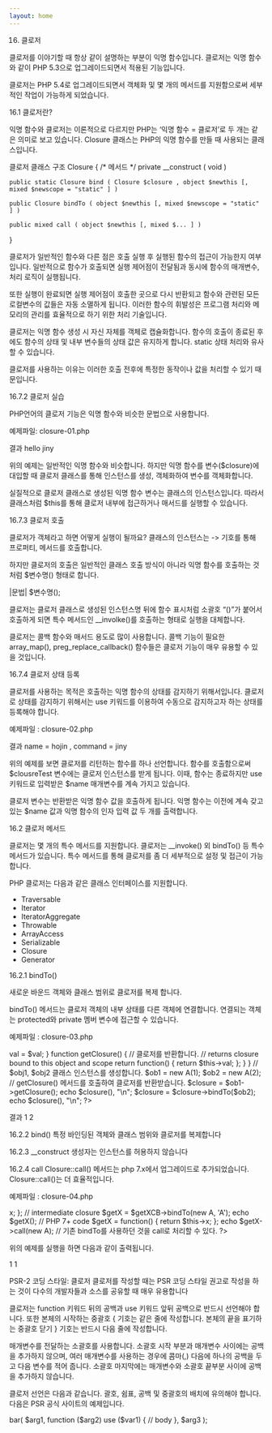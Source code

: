 ```yaml
---
layout: home
---
```


16. 클로저

클로저를 이야기할 때 항상 같이 설명하는 부분이 익명 함수입니다. 클로저는 익명 함수와 같이 PHP 5.3으로 업그레이드되면서 적용된 기능입니다. 

클로저는 PHP 5.4로 업그레이드되면서 객체화 및 몇 개의 메서드를 지원함으로써 세부적인 작업이 가능하게 되었습니다. 

16.1 클로저란?

익명 함수와 클로저는 이론적으로 다르지만 PHP는 ‘익명 함수 = 클로저’로 두 개는 같은 의미로 보고 있습니다. Closure 클래스는 PHP의 익명 함수를 만들 때 사용되는 클래스입니다.

클로저 클래스 구조
Closure {
	/* 메서드 */
	private __construct ( void )
	
	public static Closure bind ( Closure $closure , object $newthis [, mixed $newscope = "static" ] )

	public Closure bindTo ( object $newthis [, mixed $newscope = "static" ] )
	
	public mixed call ( object $newthis [, mixed $... ] )
}

클로저가 일반적인 함수와 다른 점은 호출 실행 후 실행된 함수의 접근이 가능한지 여부입니다. 일반적으로 함수가 호출되면 실행 제어점이 전달됨과 동시에 함수의 매개변수, 처리 로직이 실행됩니다. 

또한 실행이 완료되면 실행 제어점이 호출한 곳으로 다시 반환되고 함수와 관련된 모든 로컬변수의 값들은 자동 소멸하게 됩니다. 이러한 함수의 휘발성은 프로그램 처리와 메모리의 관리를 효율적으로 하기 위한 처리 기술입니다.

클로저는 익명 함수 생성 시 자신 자체를 객체로 캡슐화합니다. 함수의 호출이 종료된 후에도 함수의 상태 및 내부 변수들의 상태 값은 유지하게 합니다. static 상태 처리와 유사할 수 있습니다.

클로저를 사용하는 이유는 이러한 호출 전후에 특정한 동작이나 값을 처리할 수 있기 때문입니다.


16.7.2 클로저 실습

PHP언어의 클로저 기능은 익명 함수와 비슷한 문법으로 사용합니다.

예제파일: closure-01.php
<?php
// 익명 함수를 통해 변수에 대입합니다. 
$closure = function ($name) {
  echo “hello ” . $name;
};

// 변수명을 함수처럼 사용할 수 있습니다.
echo $closure(“jiny”);
?>

결과
hello jiny

위의 예제는 일반적인 익명 함수와 비슷합니다. 하지만 익명 함수를 변수($closure)에 대입할 때 클로저 클래스를 통해 인스턴스를 생성, 객체화하여 변수를 객체화합니다.

실질적으로 클로저 클래스로 생성된 익명 함수 변수는 클래스의 인스턴스입니다. 따라서 클래스처럼 $this를 통해 클로저 내부에 접근하거나 매서드를 실행할 수 있습니다.


16.7.3 클로저 호출

클로저가 객체라고 하면 어떻게 실행이 될까요? 클래스의 인스턴스는 -> 기호를 통해 프로퍼티, 메서드를 호출합니다.

하지만 클로저의 호출은 일반적인 클래스 호출 방식이 아니라 익명 함수를 호출하는 것처럼 $변수명() 형태로 합니다.

|문법|
$변수명();

클로저는 클로저 클래스로 생성된 인스턴스명 뒤에 함수 표시처럼 소괄호 “()”가 붙어서 호출하게 되면 특수 메서드인 __involke()를 호출하는 형태로 실행을 대체합니다.

클로저는 콜백 함수와 매서드 용도로 많이 사용합니다. 콜백 기능이 필요한 array_map(), preg_replace_callback() 함수들은 클로저 기능이 매우 유용할 수 있을 것입니다.


16.7.4 클로저 상태 등록

클로저를 사용하는 목적은 호출하는 익명 함수의 상태를 감지하기 위해서입니다. 
클로저로 상태를 감지하기 위해서는 use 키워드를 이용하여 수동으로 감지하고자 하는 상태를 등록해야 합니다.

예제파일 : closure-02.php
<?php
// 함수를 선언합니다.
// memCustomer() 함수는 클로저(익명 함수)를 반환합니다. 
function memCustomer($name){

	// $name 변수를 둘러싼 클로저를 반환합니다.
	return function ($doCommand) use ($name){
	return echo “name=” . $name . “, Command=” . $doCommand;
}

}

// 함수의 인자 값으로 “hojin”을 전달합니다.
// 리턴으로 클로저 인스턴스를 반환받습니다.
$clousreTest = memCustomer(“hojin”);

// 클로저 익명 함수를 호출합니다.
echo $clousreTest(“jiny”); 
?>

결과
name = hojin , command = jiny

위의 예제를 보면 클로저를 리턴하는 함수를 하나 선언합니다. 함수를 호출함으로써 $clousreTest 변수에는 클로저 인스턴스를 받게 됩니다. 이때, 함수는 종료하지만 use 키워드로 입력받은 $name 매개변수를 계속 가지고 있습니다.

클로저 변수는 반환받은 익명 함수 값을 호출하게 됩니다. 익명 함수는 이전에 계속 갖고 있는 $name 값과 익명 함수의 인자 입력 값 두 개를 출력합니다.

16.2 클로저 메서드

클로저는 몇 개의 특수 메서드를 지원합니다. 클로저는  __invoke() 외 bindTo() 등 특수 메서드가 있습니다. 특수 메서드를 통해 클로저를 좀 더 세부적으로 설정 및 접근이 가능합니다.

PHP 클로저는 다음과 같은 클래스 인터페이스를 지원합니다.

* Traversable
* Iterator
* IteratorAggregate
* Throwable
* ArrayAccess
* Serializable
* Closure
* Generator

16.2.1 bindTo()

새로운 바운드 객체와 클래스 범위로 클로저를 복제  합니다.

bindTo() 메서드는 클로저 객체의 내부 상태를 다른 객체에 연결합니다. 연결되는 객체는 protected와 private 멤버 변수에 접근할 수 있습니다.

예제파일 : closure-03.php
<?php

class A {

    function __construct($val) {
        $this->val = $val;
    }

    function getClosure() {
        // 클로저를 반환합니다. 
// returns closure bound to this object and scope
        return function() { return $this->val; };
    }
}

// $obj1, $obj2 클래스 인스턴스를 생성합니다.
$ob1 = new A(1);
$ob2 = new A(2);

// getClosure() 메서드를 호출하여 클로저를 반환받습니다.
$closure = $ob1->getClosure();
echo $closure(), "\n";

$closure = $closure->bindTo($ob2);
echo $closure(), "\n";

?>

결과
1
2


16.2.2 bind()
특정 바인딩된 객체와 클래스 범위와 클로저를 복제합니다


16.2.3 __construct
생성자는 인스턴스를 허용하지 않습니다


16.2.4 call
Closure::call() 메서드는 php 7.x에서 업그레이드로 추가되었습니다. Closure::call()는 더 효율적입니다.

예제파일 : closure-04.php
<?php
class A {
	private $x = 1;
}

// Pre PHP 7 code
$getXCB = function() {
	return $this->x;
};

// intermediate closure
$getX = $getXCB->bindTo(new A, 'A'); 
echo $getX();


// PHP 7+ code
$getX = function() {
	return $this->x;
};
echo $getX->call(new A);
// 기존 bindTo를 사용하던 것을 call로 처리할 수 있다.

?>

위의 예제를 실행을 하면 다음과 같이 출력됩니다.

1
1


PSR-2 코딩 스타일: 클로저 
클로저를 작성할 때는 PSR 코딩 스타일 권고로 작성을 하는 것이 다수의 개발자들과 소스를 공유할 때 매우 유용합니다

클로저는 function 키워드 뒤의 공백과 use 키워드 앞뒤 공백으로 반드시 선언해야 합니다. 또한 본체의 시작하는 중괄호 { 기호는 같은 줄에 작성합니다. 본체의 끝을 표기하는 중괄호 닫기 } 기호는 반드시 다음 줄에 작성합니다.

매개변수를 전달하는 소괄호를 사용합니다. 소괄호 시작 부분과 매개변수 사이에는 공백을 추가하지 않으며, 여러 매개변수를 사용하는 경우에 콤마(,) 다음에 하나의 공백을 두고 다음 변수를 적어 줍니다. 소괄호 마지막에는 매개변수와 소괄호 끝부분 사이에 공백을 추가하지 않습니다.

클로저 선언은 다음과 같습니다. 괄호, 쉼표, 공백 및 중괄호의 배치에 유의해야 합니다. 다음은 PSR 공식 사이트의 예제입니다.

<?php
$closureWithArgs = function ($arg1, $arg2) {
    // body
};

$closureWithArgsAndVars = function ($arg1, $arg2) use ($var1, $var2) {
    // body
};


매개변수는 여러 줄로 나눠서 작성할 수 있습니다. 하지만 각각 한 줄에 한 개로 작성을 하며 들여쓰기를 합니다. 여러 줄로 매개변수를 나열할 때는 소괄호 시작 기호 ‘(’ 다음 줄에서 시작하며 끝낼 때의 종료 기호 ‘)’도 다음 줄에 작성합니다.

다음 예제 표현은 다수의 줄로 매개변수를 표시하는 방법입니다. 다음은 PSR 공식 사이트의 예제입니다.

<?php
$longArgs_noVars = function (
    $longArgument,
    $longerArgument,
    $muchLongerArgument
) {
    // body
};

$noArgs_longVars = function () use (
    $longVar1,
    $longerVar2,
    $muchLongerVar3
) {
    // body
};

$longArgs_longVars = function (
    $longArgument,
    $longerArgument,
    $muchLongerArgument
) use (
    $longVar1,
    $longerVar2,
    $muchLongerVar3
) {
    // body
};

$longArgs_shortVars = function (
    $longArgument,
    $longerArgument,
    $muchLongerArgument
) use ($var1) {
    // body
};

$shortArgs_longVars = function ($arg) use (
    $longVar1,
    $longerVar2,
    $muchLongerVar3
) {
    // body
};

PSR 형식 지정 및 규칙은 함수 또는 메서드 호출에서 클로저가 인수로 직접 사용될 때도 같이 적용됩니다. 다음은 PSR 공식 사이트의 예제입니다.

<?php
$foo->bar(
    $arg1,
    function ($arg2) use ($var1) {
        // body
    },
    $arg3
);


